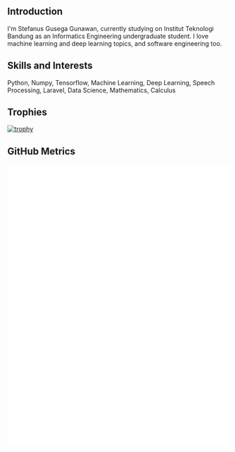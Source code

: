 ## Introduction
I'm Stefanus Gusega Gunawan, currently studying on Institut Teknologi Bandung as an Informatics Engineering undergraduate student. I love machine learning and deep learning topics, and software engineering too.

## Skills and Interests
Python, Numpy, Tensorflow, Machine Learning, Deep Learning, Speech Processing, Laravel, Data Science, Mathematics, Calculus

## Trophies
[![trophy](https://github-profile-trophy.vercel.app/?username=stefanusgusega&theme=onedark)](https://github.com/ryo-ma/github-profile-trophy)

## GitHub Metrics
![Metrics](/github-metrics.svg)
![Labels](/metrics.plugin.topics.svg)
![Facts](/metrics.plugin.habits.facts.svg)
